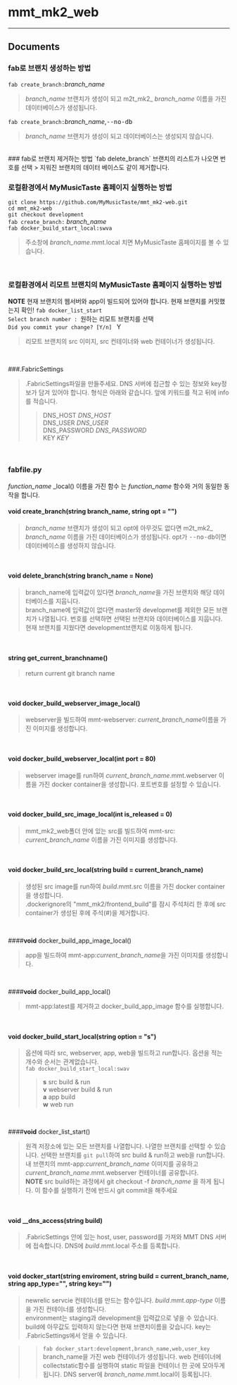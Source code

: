 mmt_mk2_web
===================


----------


Documents
-------------
### fab로 브랜치 생성하는 방법
`fab create_branch:`*branch_name*
> *branch_name* 브랜치가 생성이 되고 m2t_mk2_ *branch_name* 이름을 가진 데이터베이스가 생성됩니다.

`fab create_branch:`*branch_name*,<kbd>--no-db</kbd>
>  *branch_name* 브랜치가 생성이 되고 데이터베이스는 생성되지 않습니다.


<br>
### fab로 브랜치 제거하는 방법
`fab delete_branch` 
브랜치의 리스트가 나오면 번호를 선택 
> 지워진 브랜치의 데이터 베이스도 같이 제거합니다.


<br>

### 로컬환경에서 MyMusicTaste 홈페이지 실행하는 방법
`git clone https://github.com/MyMusicTaste/mmt_mk2-web.git`<br>
`cd mmt_mk2-web`<br>
`git checkout development`<br>
`fab create_branch:` *branch_name*<br>
`fab docker_build_start_local:swva`<br>
> 주소창에 *branch_name*.mmt.local 치면 MyMusicTaste 홈페이지를 볼 수 있습니다.


<br>

### 로컬환경에서 리모트 브랜치의 MyMusicTaste 홈페이지 실행하는 방법
**NOTE** 현재 브랜치의 웹서버와 app이 빌드되어 있어야 합니다. 현재 브랜치를 커밋했는지 확인!
`fab docker_list_start`<br>
`Select branch number : `원하는 리모트 브랜치를 선택<br>
`Did you commit your change? [Y/n] ` Y<br>
> 리모트 브랜치의 src 이미지, src 컨테이너와 web 컨테이너가 생성됩니다. 


<br>

###.FabricSettings
> .FabricSettings파일을 만들주세요. DNS 서버에 접근할 수 있는 정보와 key정보가 담겨 있어야 합니다. 형식은 아래와 같습니다. 앞에 키워드를 적고 뒤에 info를 적습니다. <br>
> >DNS_HOST *DNS_HOST*<br>
> >DNS_USER  *DNS_USER*<br>
> >DNS_PASSWORD *DNS_PASSWORD*<br>
> >KEY *KEY*<br>


<br>

### fabfile.py
*function_name* _local() 이름을 가진 함수 는 *function_name* 함수와 거의 동일한 동작을 합니다.

#### **void** create_branch(**string** branch_name, **string** opt = "")

> *branch_name* 브랜치가 생성이 되고 opt에 아무것도 없다면 m2t_mk2_ *branch_name* 이름을 가진 데이터베이스가 생성됩니다. opt가 <kbd>--no-db</kbd>이면 데이터베이스를 생성하지 않습니다.

<br>

#### **void** delete_branch(**string** branch_name = None)
> branch_name에 입력값이 있다면 *branch_name*을 가진 브랜치와 해당 데이터베이스를 지웁니다. <br>
> branch_name에 입력값이 없다면 master와 developmet를 제외한 모든 브랜치가 나열됩니다. 번호를 선택하면 선택된 브랜치와 데이터베이스를 지웁니다. 현재 브랜치를 지웠다면 development브랜치로 이동하게 됩니다.

<br>

####  **string** get_current_branchname()
> return current git branch name

<br>

####  **void** docker_build_webserver_image_local()
> webserver을 빌드하여 mmt-webserver: *current_branch_name*이름을 가진 이미지를 생성합니다.

<br>

#### **void** docker_build_webserver_local(**int** port = 80)
> webserver image를 run하여 *current_branch_name*.mmt.webserver 이름을 가진 docker container을 생성합니다. 포트번호를 설정할 수 있습니다. 

<br>

#### **void** docker_build_src_image_local(**int** is_released = 0)
> mmt_mk2_web폴더 안에 있는 src를 빌드하여 mmt-src: *current_branch_name* 이름을 가진 이미지를 생성합니다.

<br>

#### **void** docker_build_src_local(**string** build = current_branch_name)
> 생성된 src image를 run하여 *build*.mmt.src 이름을 가진 docker container을 생성합니다. <br>
> .dockerignore의 "mmt_mk2/frontend_build"를 잠시 주석처리 한 후에 src container가 생성된 후에 주석(#)을 제거합니다.

<br>

####**void** docker_build_app_image_local()
> app을 빌드하여 mmt-app:*current_branch_name*을 가진 이미지를 생성합니다. 

<br>


####**void** docker_build_app_local()
> mmt-app:latest를 제거하고 docker_build_app_image 함수를 실행합니다.


<br>


#### **void** docker_build_start_local(**string** option = "s")

> 옵션에 따라 src, webserver, app, web을 빌드하고 run합니다. 옵션을 적는 개수와 순서는 관계없습니다.<br>
> `fab docker_build_start_local:swav`
> >  **s**  src build & run<br>
> > **v**  webserver build & run<br>
> > **a**  app build<br>
> >**w** web run<br>


<br>


####**void** docker_list_start()
> 원격 저장소에 있는 모든 브랜치를 나열합니다. 나열한 브랜치를 선택할 수 있습니다. 선택한 브랜치를 `git pull`하여 src build & run하고 web을 run합니다. 내 브랜치의 mmt-app:*current_branch_name* 이미지를 공유하고 *current_branch_name*.mmt.webserver 컨테이너를 공유합니다.<br>
> **NOTE** src build하는 과정에서 git checkout -f *branch_name* 을 하게 됩니다. 이 함수를 실행하기 전에 반드시 git commit을 해주세요


<br>

#### **void** __dns_access(**string** build)
> .FabricSettings 안에 있는 host, user, password를 가져와 MMT DNS 서버에 접속합니다. DNS에 *build*.mmt.local 주소를 등록합니다.

<br>

#### **void** docker_start(**string** enviroment, **string** build = current_branch_name, **string** app_type="", **string** key="")
> newrelic servcie 컨테이너를 만드는 함수입니다.  *build*.mmt.*app-type* 이름을 가진 컨테이너를 생성합니다.<br>
> environment는 staging과 development을 입력값으로 넣을 수 있습니다. build에 아무값도 입력하지 않는다면 현재 브랜치이름을 갖습니다. key는 .FabricSettings에서 얻을 수 있습니다.

> > `fab docker_start:development,branch_name,web,user_key`<br>
> > branch_name을 가진 web 컨테이너가 생성됩니다. web 컨테이너에 collectstatic함수를 실행하여 static 파일을 컨테이너 한 곳에 모아두게 됩니다. DNS server에 *branch_name*.mmt.local이 등록됩니다. 
	